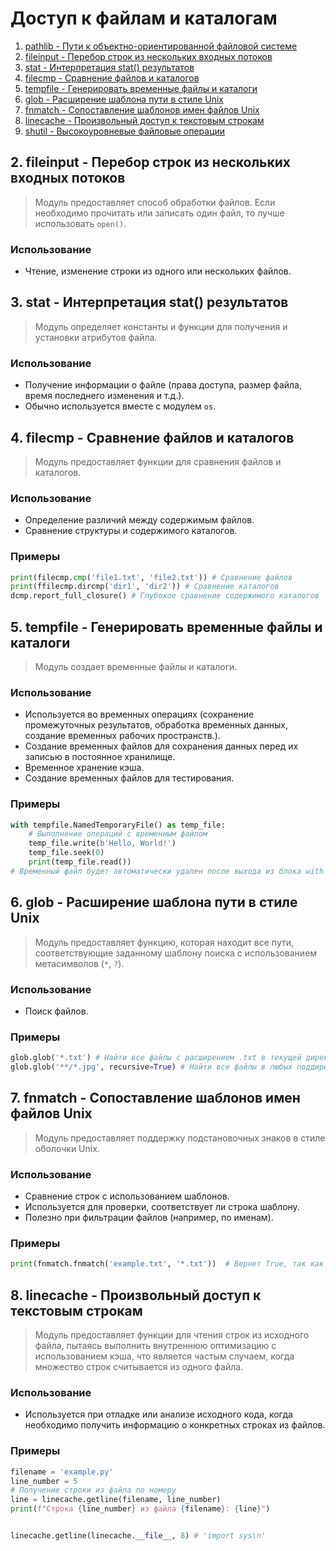 # Доступ к файлам и каталогам
1. [pathlib - Пути к объектно-ориентированной файловой системе](#1)
2. [fileinput - Перебор строк из нескольких входных потоков](#2)
3. [stat - Интерпретация stat() результатов](#3)
4. [filecmp - Сравнение файлов и каталогов](#4)
5. [tempfile - Генерировать временные файлы и каталоги](#5)
6. [glob - Расширение шаблона пути в стиле Unix](#6)
7. [fnmatch - Сопоставление шаблонов имен файлов Unix](#7)
8. [linecache - Произвольный доступ к текстовым строкам](#8)
9. [shutil - Высокоуровневые файловые операции](#9)



## <div id="2">2. fileinput - Перебор строк из нескольких входных потоков</div>
> Модуль предоставляет способ обработки файлов. Если необходимо прочитать или записать один файл, то лучше использовать `open()`.
### Использование
- Чтение, изменение строки из одного или нескольких файлов.


## <div id="3">3. stat - Интерпретация stat() результатов</div>
> Модуль определяет константы и функции для получения и установки атрибутов файла.
### Использование
- Получение информации о файле (права доступа, размер файла, время последнего изменения и т.д.).
- Обычно используется вместе с модулем `os`.


## <div id="4">4. filecmp - Сравнение файлов и каталогов</div>
> Модуль предоставляет функции для сравнения файлов и каталогов.
### Использование
- Определение различий между содержимым файлов.
- Сравнение структуры и содержимого каталогов.
### Примеры
```python
print(filecmp.cmp('file1.txt', 'file2.txt')) # Сравнение файлов
print(ffilecmp.dircmp('dir1', 'dir2')) # Сравнение каталогов
dcmp.report_full_closure() # Глубокое сравнение содержимого каталогов
```


## <div id="5">5. tempfile - Генерировать временные файлы и каталоги</div>
> Модуль создает временные файлы и каталоги.
### Использование
- Используется во временных операциях (сохранение промежуточных результатов, обработка временных данных, создание временных рабочих пространств.).
- Создание временных файлов для сохранения данных перед их записью в постоянное хранилище.
- Временное хранение кэша.
- Создание временных файлов для тестирования.
### Примеры
```python
with tempfile.NamedTemporaryFile() as temp_file:
    # Выполнение операций с временным файлом
    temp_file.write(b'Hello, World!')
    temp_file.seek(0)
    print(temp_file.read())
# Временный файл будет автоматически удален после выхода из блока with
```


## <div id="6">6. glob - Расширение шаблона пути в стиле Unix</div>
> Модуль предоставляет функцию, которая находит все пути, соответствующие заданному шаблону поиска с использованием метасимволов (`*`, `?`).
### Использование
- Поиск файлов.
### Примеры
```python
glob.glob('*.txt') # Найти все файлы с расширением .txt в текущей директории
glob.glob('**/*.jpg', recursive=True) # Найти все файлы в любых поддиректориях с расширением .jpg
```


## <div id="7">7. fnmatch - Сопоставление шаблонов имен файлов Unix</div>
> Модуль предоставляет поддержку подстановочных знаков в стиле оболочки Unix.
### Использование
- Сравнение строк с использованием шаблонов.
- Используется для проверки, соответствует ли строка шаблону.
- Полезно при фильтрации файлов (например, по именам).
### Примеры
```python
print(fnmatch.fnmatch('example.txt', '*.txt'))  # Вернет True, так как 'example.txt' соответствует шаблону '*.txt'
```


## <div id="8">8. linecache - Произвольный доступ к текстовым строкам</div>
> Модуль предоставляет функции для чтения строк из исходного файла, пытаясь выполнить внутреннюю оптимизацию с использованием кэша, что является частым случаем, когда множество строк считывается из одного файла.
### Использование
- Используется при отладке или анализе исходного кода, когда необходимо получить информацию о конкретных строках из файлов.
### Примеры
```python
filename = 'example.py'
line_number = 5
# Получение строки из файла по номеру
line = linecache.getline(filename, line_number)
print(f"Строка {line_number} из файла {filename}: {line}")


linecache.getline(linecache.__file__, 8) # 'import sys\n'
```
